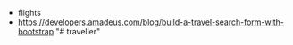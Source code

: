 - flights
- https://developers.amadeus.com/blog/build-a-travel-search-form-with-bootstrap
"# traveller" 
